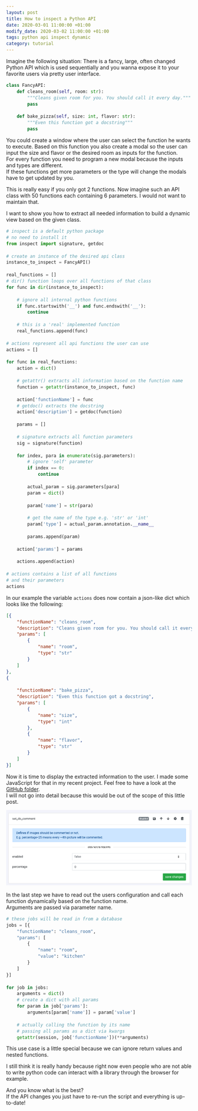 ```yaml
---
layout: post
title: How to inspect a Python API
date: 2020-03-01 11:00:00 +01:00
modify_date: 2020-03-02 11:00:00 +01:00
tags: python api inspect dynamic
category: tutorial
---
```


Imagine the following situation: There is a fancy, large, often changed Python API which is used sequentially and you wanna expose it to your favorite users via pretty user interface.
```python
class FancyAPI:
    def cleans_room(self, room: str):
        """Cleans given room for you. You should call it every day."""
        pass

    def bake_pizza(self, size: int, flavor: str):
        """Even this function got a docstring"""
        pass
```
<!--more-->

You could create a window where the user can select the function he wants to execute. Based on this function you also create a modal so the user can input the size and flavor or the desired room as inputs for the function.  
For every function you need to program a new modal because the inputs and types are different.  
If these functions get more parameters or the type will change the modals have to get updated by you.

This is really easy if you only got 2 functions. Now imagine such an API class with 50 functions each containing 6 parameters. I would not want to maintain that.

I want to show you how to extract all needed information to build a dynamic view based on the given class.

```python
# inspect is a default python package
# no need to install it
from inspect import signature, getdoc

# create an instance of the desired api class
instance_to_inspect = FancyAPI()

real_functions = []
# dir() function loops over all functions of that class
for func in dir(instance_to_inspect):

    # ignore all internal python functions
    if func.startswith('__') and func.endswith('__'):
        continue

    # this is a 'real' implemented function
    real_functions.append(func)

# actions represent all api functions the user can use
actions = []

for func in real_functions:
    action = dict()

    # getattr() extracts all information based on the function name
    function = getattr(instance_to_inspect, func)

    action['functionName'] = func
    # getdoc() extracts the docstring
    action['description'] = getdoc(function)

    params = []

    # signature extracts all function parameters
    sig = signature(function)

    for index, para in enumerate(sig.parameters):
        # ignore 'self' parameter
        if index == 0:
            continue

        actual_param = sig.parameters[para]
        param = dict()

        param['name'] = str(para)

        # get the name of the type e.g. 'str' or 'int'
        param['type'] = actual_param.annotation.__name__

        params.append(param)

    action['params'] = params

    actions.append(action)

# actions contains a list of all functions
# and their parameters
actions
```

In our example the variable `actions` does now contain a json-like dict which looks like the following:
```json
[{
    "functionName": "cleans_room",
    "description": "Cleans given room for you. You should call it every day.",
    "params": [
        {
            "name": "room",
            "type": "str"
        }
    ]
},
{

    "functionName": "bake_pizza",
    "description": "Even this function got a docstring",
    "params": [
        {
            "name": "size",
            "type": "int"
        },
        {
            "name": "flavor",
            "type": "str"
        }
    ]
}]
```

Now it is time to display the extracted information to the user. I made some JavaScript for that in my recent project. Feel free to have a look at the [GitHub folder](https://github.com/breuerfelix/instapy-gui/tree/master/src/sites/configuration/components).  
I will not go into detail because this would be out of the scope of this little post.

![sample function screenshot](/assets/images/sample_function.png)

In the last step we have to read out the users configuration and call each function dynamically based on the function name.  
Arguments are passed via parameter name.

```python
# these jobs will be read in from a database
jobs = [{
    "functionName": "cleans_room",
    "params": [
        {
            "name": "room",
            "value": "kitchen"
        }
    ]
}]

for job in jobs:
    arguments = dict()
    # create a dict with all params
    for param in job['params']:
        arguments[param['name']] = param['value']

    # actually calling the function by its name
    # passing all params as a dict via kwargs
    getattr(session, job['functionName'])(**arguments)
```

This use case is a little special because we can ignore return values and nested functions.

I still think it is really handy because right now even people who are not able to write python code can interact with a library through the browser for example.

And you know what is the best?  
If the API changes you just have to re-run the script and everything is up-to-date!
